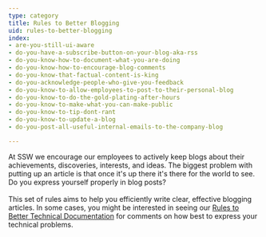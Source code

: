 ```yaml
---
type: category
title: Rules to Better Blogging
uid: rules-to-better-blogging
index:
- are-you-still-ui-aware
- do-you-have-a-subscribe-button-on-your-blog-aka-rss
- do-you-know-how-to-document-what-you-are-doing
- do-you-know-how-to-encourage-blog-comments
- do-you-know-that-factual-content-is-king
- do-you-acknowledge-people-who-give-you-feedback
- do-you-know-to-allow-employees-to-post-to-their-personal-blog
- do-you-know-to-do-the-gold-plating-after-hours
- do-you-know-to-make-what-you-can-make-public
- do-you-know-to-tip-dont-rant
- do-you-know-to-update-a-blog
- do-you-post-all-useful-internal-emails-to-the-company-blog

---
```

<p>​At SSW we encourage our employees to actively keep blogs about their achievements, discoveries, interests, and ideas. The biggest problem with putting up an article is that once it's up there it's there for the world to see. Do you express yourself properly in blog posts?<br><br>This set of rules aims to help you efficiently write clear, effective blogging articles. In some cases, you might be interested in seeing our <a href="http&#58;//www.ssw.com.au/ssw/standards/Rules/RulesToBetterTechnicalDocumentation.aspx">Rules to Better Technical Documentation</a>&#160;for comments on how best to express your technical problems.<br></p>


